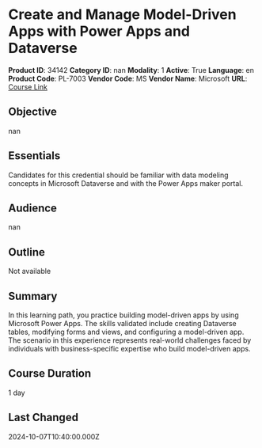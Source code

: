 # Create and Manage Model-Driven Apps with Power Apps and Dataverse

**Product ID**: 34142
**Category ID**: nan
**Modality**: 1
**Active**: True
**Language**: en
**Product Code**: PL-7003
**Vendor Code**: MS
**Vendor Name**: Microsoft
**URL**: [Course Link](https://www.fastlaneus.com/course/microsoft-pl-7003)

## Objective
nan

## Essentials
Candidates for this credential should be familiar with data modeling concepts in Microsoft Dataverse and with the Power Apps maker portal.

## Audience
nan

## Outline
Not available

## Summary
In this learning path, you practice building model-driven apps by using Microsoft Power Apps. The skills validated include creating Dataverse tables, modifying forms and views, and configuring a model-driven app. The scenario in this experience represents real-world challenges faced by individuals with business-specific expertise who build model-driven apps.

## Course Duration
1 day

## Last Changed
2024-10-07T10:40:00.000Z
